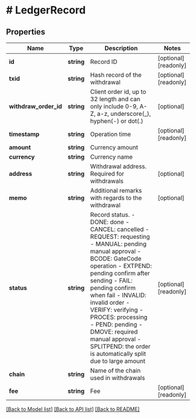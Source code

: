 # # LedgerRecord

## Properties

Name | Type | Description | Notes
------------ | ------------- | ------------- | -------------
**id** | **string** | Record ID | [optional] [readonly] 
**txid** | **string** | Hash record of the withdrawal | [optional] [readonly] 
**withdraw_order_id** | **string** | Client order id, up to 32 length and can only include 0-9, A-Z, a-z, underscore(_), hyphen(-) or dot(.) | [optional] 
**timestamp** | **string** | Operation time | [optional] [readonly] 
**amount** | **string** | Currency amount | 
**currency** | **string** | Currency name | 
**address** | **string** | Withdrawal address. Required for withdrawals | [optional] 
**memo** | **string** | Additional remarks with regards to the withdrawal | [optional] 
**status** | **string** | Record status.  - DONE: done - CANCEL: cancelled - REQUEST: requesting - MANUAL: pending manual approval - BCODE: GateCode operation - EXTPEND: pending confirm after sending - FAIL: pending confirm when fail - INVALID: invalid order - VERIFY: verifying - PROCES: processing - PEND: pending - DMOVE: required manual approval - SPLITPEND: the order is automatically split due to large amount | [optional] [readonly] 
**chain** | **string** | Name of the chain used in withdrawals | 
**fee** | **string** | Fee | [optional] [readonly] 

[[Back to Model list]](../../README.md#documentation-for-models) [[Back to API list]](../../README.md#documentation-for-api-endpoints) [[Back to README]](../../README.md)

